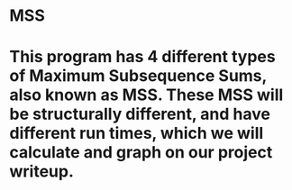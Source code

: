 # MSS
# This program has 4 different types of Maximum Subsequence Sums, also known as MSS. These MSS will be structurally different, and have different run times, which we will calculate and graph on our project writeup.

